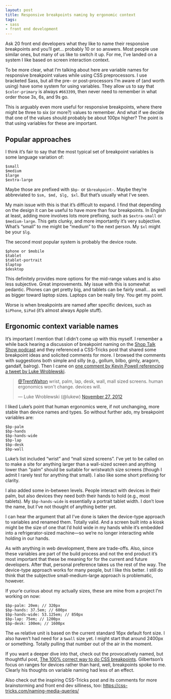 ```yaml
---
layout: post
title: Responsive breakpoints naming by ergonomic context
tags:
- sass
- front end development
---
```


Ask 20 front end developers what they like to name their responsive breakpoints and you’ll get… probably 10 or so answers. Most people use similar ones, but many of us like to switch it up. For me, I’ve landed on a system I like based on screen interaction context.

To be more clear, what I’m talking about here are variable names for responsive breakpoint values while using CSS preprocessors. I use bracketed Sass, but all the pre- or post-processors I’m aware of (and worth using) have some system for using variables. They allow us to say that `$color-primary` is always `#663399`, then never need to remember in what order those 3s, 6s, and 9s go.

This is arguably even more useful for responsive breakpoints, where there might be three to six (or more?) values to remember. And what if we decide that one of the values should probably be about 100px higher? The point is that using variables for these are important.

## Popular approaches

I think it’s fair to say that the most typical set of breakpoint variables is some language variation of:

```
$small
$medium
$large
$extra-large
```

Maybe those are prefixed with `$bp-` or `$breakpoint-`. Maybe they’re abbreviated to `$sm, $md, $lg, $xl`. But that’s usually what I’ve seen.

My main issue with this is that it’s difficult to expand. I find that depending on the design it can be useful to have more than four breakpoints. In English at least, adding more involves lots more prefixing, such as `$extra-small` or `$medium-large`. This gets clunky, and more importantly it’s very subjective. What’s “small” to me might be “medium” to the next person. My `$xl` might be your `$lg`.

The second most popular system is probably the device route.

```
$phone or $mobile
$tablet
$tablet-portrait
$laptop
$desktop
```

This definitely provides more options for the mid-range values and is also less subjective. Great improvements. My issue with this is somewhat pedantic. Phones can get pretty big, and tablets can be fairly small… as well as bigger toward laptop sizes. Laptops can be really tiny. You get my point.

Worse is when breakpoints are named after specific devices, such as `$iPhone`, `$iPad` (it’s almost always Apple stuff).

## Ergonomic context variable names

It’s important I mention that I didn’t come up with this myself. I remember a while back hearing a discussion of breakpoint naming on the [Shop Talk Show podcast](http://shoptalkshow.com/) and they referenced a CSS-Tricks post that shared some breakpoint ideas and solicited comments for more. I browsed the comments with suggestions both simple and silly (e.g., gollum, bilbo, gimly, aragorn, gandalf, balrog). Then I came on [one comment by Kevin Powell referencing a tweet by Luke Wroblewski](https://css-tricks.com/naming-media-queries/#comment-437419).

<blockquote class="twitter-tweet" data-lang="en"><p lang="en" dir="ltr"><a href="https://twitter.com/TrentWalton">@TrentWalton</a> wrist, palm, lap, desk, wall, mall sized screens. human ergonomics won&#39;t change. devices will.</p>&mdash; Luke Wroblewski (@lukew) <a href="https://twitter.com/lukew/status/273453112902172672">November 27, 2012</a></blockquote>
<script async src="//platform.twitter.com/widgets.js" charset="utf-8"></script>

I liked Luke’s point that human ergonomics were, if not unchanging, more stable than device names and types. So without further ado, my breakpoint variables are:

```
$bp-palm
$bp-hands
$bp-hands-wide
$bp-lap
$bp-desk
$bp-wall
```

Luke’s list included “wrist” and “mall sized screens”. I’ve yet to be called on to make a site for anything larger than a wall-sized screen and anything lower than “palm” should be suitable for wristwatch size screens (though I admit I rarely test for anything that small). I also like some short prefixing for clarity.

I also added some in-between levels. People interact with devices in their palm, but also devices they need both their hands to hold (e.g., most tablets). My `$bp-hands-wide` is essentially a portrait tablet width. I don’t love the name, but I’ve not thought of anything better yet.

I can hear the argument that all I’ve done is taken the device-type approach to variables and renamed them. Totally valid. And a screen built into a kiosk might be the size of one that I’d hold wide in my hands while it’s embedded into a refrigerator-sized machine—so we’re no longer interacting while holding in our hands.

As with anything in web development, there are trade-offs. Also, since these variables are part of the build process and not the end product it’s most important that these be meaning for for the current and future developers. After that, personal preference takes us the rest of the way. The device-type approach works for many people, but I like this better. I still do think that the subjective small-medium-large approach is problematic, however.

If your’e curious about my actually sizes, these are mine from a project I’m working on now:

```
$bp-palm: 20em; // 320px
$bp-hands: 37.5em; // 600px
$bp-hands-wide: 53.125em; // 850px
$bp-lap: 75em; // 1200px
$bp-desk: 100em; // 1600px
```

The `em` relative unit is based on the current standard 16px default font size. I also haven’t had need for a `$wall` size yet. I might start that around 2400px or something. Totally pulling that number out of the air in the moment.

If you want a deeper dive into that, check out the provocatively named, but thoughtful post, [The 100% correct way to do CSS breakpoints](https://medium.freecodecamp.com/the-100-correct-way-to-do-css-breakpoints-88d6a5ba1862). Gilbertson’s focus on ranges for devices rather than hard, well, breakpoints spoke to me. Clearly his thoughts on variable naming had less of an effect.

Also check out the inspiring CSS-Tricks post and its comments for more brainstorming and front end dev silliness, too: https://css-tricks.com/naming-media-queries/
